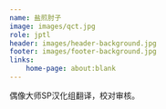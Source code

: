 ```yaml
---
name: 盐煎肘子
image: images/qct.jpg
role: jptl
header: images/header-background.jpg
footer: images/footer-background.jpg
links:
    home-page: about:blank
---
```


偶像大师SP汉化组翻译，校对审核。